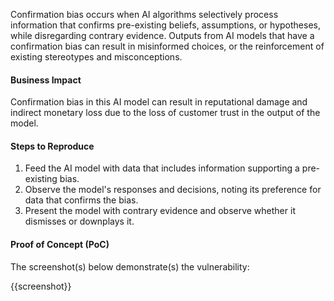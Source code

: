 Confirmation bias occurs when AI algorithms selectively process information that confirms pre-existing beliefs, assumptions, or hypotheses, while disregarding contrary evidence. Outputs from AI models that have a confirmation bias can result in misinformed choices, or the reinforcement of existing stereotypes and misconceptions.

#### Business Impact

Confirmation bias in this AI model can result in reputational damage and indirect monetary loss due to the loss of customer trust in the output of the model.

#### Steps to Reproduce

1. Feed the AI model with data that includes information supporting a pre-existing bias.
1. Observe the model's responses and decisions, noting its preference for data that confirms the bias.
1. Present the model with contrary evidence and observe whether it dismisses or downplays it.

#### Proof of Concept (PoC)

The screenshot(s) below demonstrate(s) the vulnerability:

{{screenshot}}

